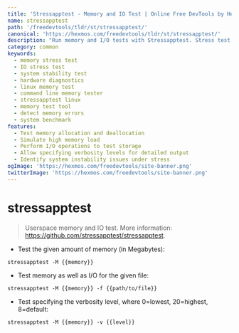 ```yaml
---
title: 'Stressapptest - Memory and IO Test | Online Free DevTools by Hexmos'
name: stressapptest
path: '/freedevtools/tldr/st/stressapptest/'
canonical: 'https://hexmos.com/freedevtools/tldr/st/stressapptest/'
description: "Run memory and I/O tests with Stressapptest. Stress test your system's memory and identify hardware issues effectively. Free online tool, no registration required."
category: common
keywords:
  - memory stress test
  - IO stress test
  - system stability test
  - hardware diagnostics
  - linux memory test
  - command line memory tester
  - stressapptest linux
  - memory test tool
  - detect memory errors
  - system benchmark
features:
  - Test memory allocation and deallocation
  - Simulate high memory load
  - Perform I/O operations to test storage
  - Allow specifying verbosity levels for detailed output
  - Identify system instability issues under stress
ogImage: 'https://hexmos.com/freedevtools/site-banner.png'
twitterImage: 'https://hexmos.com/freedevtools/site-banner.png'
---
```


# stressapptest

> Userspace memory and IO test.
> More information: <https://github.com/stressapptest/stressapptest>.

- Test the given amount of memory (in Megabytes):

`stressapptest -M {{memory}}`

- Test memory as well as I/O for the given file:

`stressapptest -M {{memory}} -f {{path/to/file}}`

- Test specifying the verbosity level, where 0=lowest, 20=highest, 8=default:

`stressapptest -M {{memory}} -v {{level}}`
